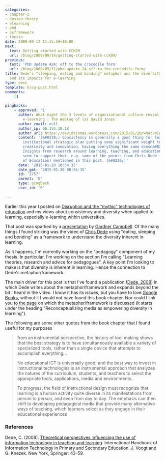 ```yaml
---
categories:
- chapter-2
- design-theory
- elearning
- phd
- psframework
- thesis
date: 2009-09-12 11:35:59+10:00
next:
  text: Getting started with CCK09
  url: /blog/2009/09/14/getting-started-with-cck09/
previous:
  text: 'PhD Update #24: off to the crocodile form'
  url: /blog/2009/09/11/phd-update-24-off-to-the-crocodile-form/
title: Dede's "sleeping, eating and bonding" metaphor and the diversity of learning
  and its impacts for e-learning
type: post
template: blog-post.html
comments:
    []
    
pingbacks:
    - approved: '1'
      author: What might the 3 levels of organisational culture reveal about university
        e-learning | The Weblog of (a) David Jones
      author_email: null
      author_ip: 66.155.38.18
      author_url: https://davidtjones.wordpress.com/2015/01/20/what-might-the-3-levels-of-organisational-culture-reveal-about-university-e-learning/
      content: '[&#8230;] Consistency is generally a good thing for learning. Given the
        institutional strategic plan putting some significant weight to personalisation,
        creativity and innovation, having everything the same doesn&#8217;t seem appropriate.
        Insights from research around learning, teaching, and educational technology would
        seem to support that. e.g. some of the points from Chris Dede (Harvard Professor
        of Education) mentioned in this post. [&#8230;]'
      date: '2015-01-20 10:54:15'
      date_gmt: '2015-01-20 00:54:15'
      id: '2757'
      parent: '0'
      type: pingback
      user_id: '0'
    
---
```

Earlier this year I posted on [Disruption and the “mythic” technologies of education](/blog/2009/04/14/disruption-and-the-mythic-technologies-of-education/) and my views about consistency and diversity when applied to learning, especially e-learning within universities.

That post was sparked by a [presentation](http://www.gardnercampbell.net/blog1/?p=734) by [Gardner Campbell](http://www.gardnercampbell.net/blog1/). Of the many things I found striking was the video of [Chris Dede](http://gseweb.harvard.edu/~dedech/) using "eating, sleeping and bonding" as a framework to understand the diversity inherent in learning.

As it happens, I'm currently working on the "pedagogy" component of my thesis. In particular, I'm working on the section I'm calling "Learning theories, research and advice for pedagogues". A key point I'm looking to make is that diversity is inherent in learning. Hence the connection to Dede's metaphor/framework.

The main driver for this post is that I've found a publication ([Dede, 2008](http://books.google.com.au/books?id=X2dIYc5PpTkC&lpg=PA43&ots=jwx6C0kB_l&lr=&pg=PA43#v=onepage&q=&f=false)) in which Dede writes about the metaphor/framework and expands beyond the bit I heard in the video. I know it has its issues, but you have to love [Google Books](http://books.google.com), without it I would not have found this book chapter. Nor could I link you [to the page](http://books.google.com.au/books?id=X2dIYc5PpTkC&lpg=PA43&ots=jwx6C0kB_l&lr=&pg=PA57#v=onepage&q=&f=false) on which the metaphor/framework is discussed (it starts under the heading "Reconceptualizing media as empowering diversity in learning").

The following are some other quotes from the book chapter that I found useful for my purposes

> from an instrumental perspective, the history of tool making shows that the best strategy is to have simultaneously available a variety of specialized tools, rather than a single device that attempts to accomplish everything...  
>   
> No educational ICT is universally good; and the best way to invest in instructional technologies is an instrumental approach that analyzes the natures of the curriculum, students, and teachers to select the appropriate tools, applications, media and environments..  
>   
> To progress, the field of instructional design must recognize that learning is a human activity quite diverse in its manifestations from person to person, and even from day to day. The emphasis can then shift to developing pedagogical media that provide many alternative ways of teaching, which learners select as they engage in their educational experiences

### References

Dede, C. (2008). [Theoretical perspectives influencing the use of information technology in teaching and learning](http://books.google.com.au/books?id=X2dIYc5PpTkC&lpg=PA43&ots=jwx6C0kB_l&lr=&pg=PA43#v=onepage&q=&f=false). International Handbook of Information Technology in Primary and Secondary Education. J. Voogt and G. Knezek. New York, Springer: 43-59.